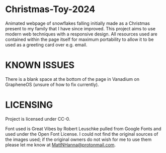 # Christmas-Toy-2024
Animated webpage of snowflakes falling initially made as a Christmas present to my family that I have since improved. This project aims to use modern web techniques with a responsive design. All resources used are contained within the page itself for maximum portability to allow it to be used as a greeting card over e.g. email.

# KNOWN ISSUES
There is a  blank space at the bottom of the page in Vanadium on GrapheneOS (unsure of how to fix currently).

# LICENSING
Project is licensed under CC-0.

Font used is Great Vibes by Robert Leuschke pulled from Google Fonts and used under the Open Font License.
I could not find the original sources of the images used; if the original owners do not wish for me to use them please let me know at MattNHanna@protonmail.com.
